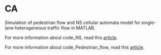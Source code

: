 # CA
Simulation of pedestrian flow and NS cellular automata model for single-lane heterogeneous traffic flow in MATLAB.

For more information about code_NS, read this [article](https://ryanlee-ljx.pages.dev/traffic/ns.html).

For more information about code_Pedestrian_flow, read this [article](https://ryanlee-ljx.pages.dev/traffic/pedestrian.html).

